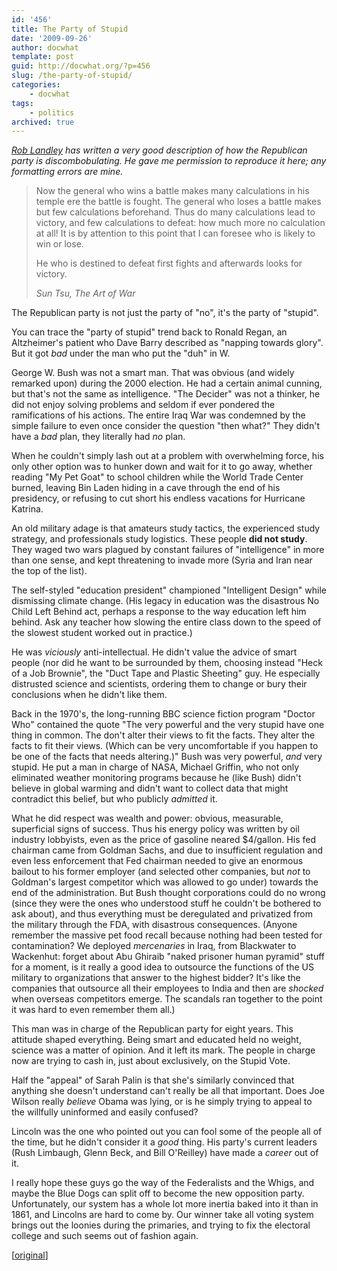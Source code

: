 ```yaml
---
id: '456'
title: The Party of Stupid
date: '2009-09-26'
author: docwhat
template: post
guid: http://docwhat.org/?p=456
slug: /the-party-of-stupid/
categories:
    - docwhat
tags:
    - politics
archived: true
---
```


_[Rob Landley](http://landley.net/) has written a very good description of how
the Republican party is discombobulating. He gave me permission to reproduce
it here; any formatting errors are mine._

> Now the general who wins a battle makes many calculations in his temple ere
> the battle is fought. The general who loses a battle makes but few
> calculations beforehand. Thus do many calculations lead to victory, and few
> calculations to defeat: how much more no calculation at all! It is by
> attention to this point that I can foresee who is likely to win or lose.
>
> He who is destined to defeat first fights and afterwards looks for victory.
>
> <cite>Sun Tsu, The Art of War</cite>

<!-- more -->The Republican party is not just the party of "no", it's the party of "stupid".

You can trace the "party of stupid" trend back to Ronald Regan, an
Altzheimer's patient who Dave Barry described as "napping towards glory". But
it got _bad_ under the man who put the "duh" in W.

George W. Bush was not a smart man. That was obvious (and widely remarked
upon) during the 2000 election. He had a certain animal cunning, but that's
not the same as intelligence. "The Decider" was not a thinker, he did not
enjoy solving problems and seldom if ever pondered the ramifications of his
actions. The entire Iraq War was condemned by the simple failure to even once
consider the question "then what?" They didn't have a _bad_ plan, they
literally had _no_ plan.

When he couldn't simply lash out at a problem with overwhelming force, his
only other option was to hunker down and wait for it to go away, whether
reading "My Pet Goat" to school children while the World Trade Center burned,
leaving Bin Laden hiding in a cave through the end of his presidency, or
refusing to cut short his endless vacations for Hurricane Katrina.

An old military adage is that amateurs study tactics, the experienced study
strategy, and professionals study logistics. These people **did not study**.
They waged two wars plagued by constant failures of "intelligence" in more
than one sense, and kept threatening to invade more (Syria and Iran near the
top of the list).

The self-styled "education president" championed "Intelligent Design" while
dismissing climate change. (His legacy in education was the disastrous No
Child Left Behind act, perhaps a response to the way education left him
behind. Ask any teacher how slowing the entire class down to the speed of the
slowest student worked out in practice.)

He was _viciously_ anti-intellectual. He didn't value the advice of smart
people (nor did he want to be surrounded by them, choosing instead "Heck of a
Job Brownie", the "Duct Tape and Plastic Sheeting" guy. He especially
distrusted science and scientists, ordering them to change or bury their
conclusions when he didn't like them.

Back in the 1970's, the long-running BBC science fiction program "Doctor Who"
contained the quote "The very powerful and the very stupid have one thing in
common. The don't alter their views to fit the facts. They alter the facts to
fit their views. (Which can be very uncomfortable if you happen to be one of
the facts that needs altering.)" Bush was very powerful, _and_ very stupid. He
put a man in charge of NASA, Michael Griffin, who not only eliminated weather
monitoring programs because he (like Bush) didn't believe in global warming
and didn't want to collect data that might contradict this belief, but who
publicly _admitted_ it.

What he did respect was wealth and power: obvious, measurable, superficial
signs of success. Thus his energy policy was written by oil industry
lobbyists, even as the price of gasoline neared \$4/gallon. His fed chairman
came from Goldman Sachs, and due to insufficient regulation and even less
enforcement that Fed chairman needed to give an enormous bailout to his former
employer (and selected other companies, but _not_ to Goldman's largest
competitor which was allowed to go under) towards the end of the
administration. But Bush thought corporations could do no wrong (since they
were the ones who understood stuff he couldn't be bothered to ask about), and
thus everything must be deregulated and privatized from the military through
the FDA, with disastrous consequences. (Anyone remember the massive pet food
recall because nothing had been tested for contamination? We deployed
_mercenaries_ in Iraq, from Blackwater to Wackenhut: forget about Abu Ghiraib
"naked prisoner human pyramid" stuff for a moment, is it really a good idea to
outsource the functions of the US military to organizations that answer to the
highest bidder? It's like the companies that outsource all their employees to
India and then are _shocked_ when overseas competitors emerge. The scandals
ran together to the point it was hard to even remember them all.)

This man was in charge of the Republican party for eight years. This attitude
shaped everything. Being smart and educated held no weight, science was a
matter of opinion. And it left its mark. The people in charge now are trying
to cash in, just about exclusively, on the Stupid Vote.

Half the "appeal" of Sarah Palin is that she's similarly convinced that
anything she doesn't understand can't really be all that important. Does Joe
Wilson really _believe_ Obama was lying, or is he simply trying to appeal to
the willfully uninformed and easily confused?

Lincoln was the one who pointed out you can fool some of the people all of the
time, but he didn't consider it a _good_ thing. His party's current leaders
(Rush Limbaugh, Glenn Beck, and Bill O'Reilley) have made a _career_ out of
it.

I really hope these guys go the way of the Federalists and the Whigs, and
maybe the Blue Dogs can split off to become the new opposition party.
Unfortunately, our system has a whole lot more inertia baked into it than in
1861, and Lincolns are hard to come by. Our winner take all voting system
brings out the loonies during the primaries, and trying to fix the electoral
college and such seems out of fashion again.

\[[original](http://www.landley.net/notes.html#22-09-2009)\]
